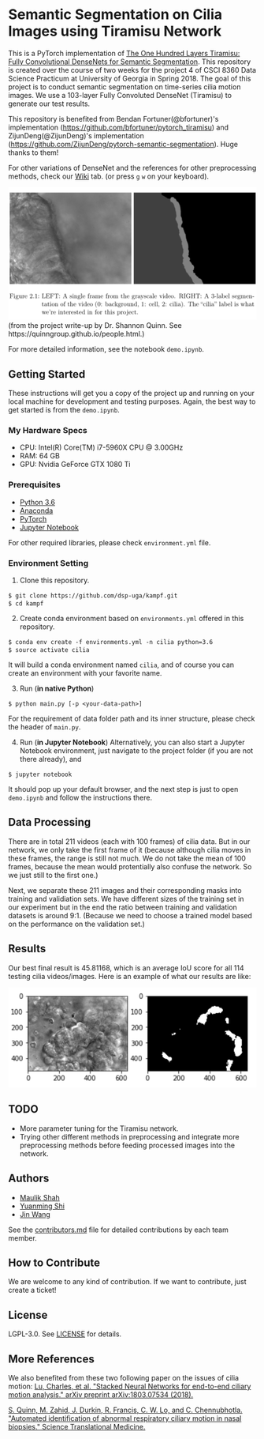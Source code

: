 # Semantic Segmentation on Cilia Images using Tiramisu Network

This is a PyTorch implementation of [The One Hundred Layers Tiramisu: Fully Convolutional DenseNets for Semantic Segmentation](https://arxiv.org/pdf/1611.09326.pdf). This repository is created over the course of two weeks for the project 4 of CSCI 8360 Data Science Practicum at University of Georgia in Spring 2018. The goal of this project is to conduct semantic segmentation on time-series cilia motion images. We use a 103-layer Fully Convoluted DenseNet (Tiramisu) to generate our test results.

This repository is benefited from Bendan Fortuner(@bfortuner)'s implementation (https://github.com/bfortuner/pytorch_tiramisu) and ZijunDeng(@ZijunDeng)'s implementation (https://github.com/ZijunDeng/pytorch-semantic-segmentation). Huge thanks to them!

For other variations of DenseNet and the references for other preprocessing methods, check our [Wiki](https://github.com/dsp-uga/kampf/wiki) tab. (or press `g` `w` on your keyboard).

<img src="media/cilia.png" width="800" class="center">
(from the project write-up by Dr. Shannon Quinn. See https://quinngroup.github.io/people.html.)

For more detailed information, see the notebook `demo.ipynb`.

## Getting Started

These instructions will get you a copy of the project up and running on your local machine for development and testing purposes. Again, the best way to get started is from the `demo.ipynb`.

### My Hardware Specs
- CPU: Intel(R) Core(TM) i7-5960X CPU @ 3.00GHz
- RAM: 64 GB
- GPU: Nvidia GeForce GTX 1080 Ti

### Prerequisites

- [Python 3.6](https://www.python.org/downloads/release/python-360/)
- [Anaconda](https://www.anaconda.com/)
- [PyTorch](http://pytorch.org/docs/master/)
- [Jupyter Notebook](http://jupyter.org/)

For other required libraries, please check `environment.yml` file.

### Environment Setting

1. Clone this repository.
```
$ git clone https://github.com/dsp-uga/kampf.git
$ cd kampf
```

2. Create conda environment based on `environments.yml` offered in this repository.
```
$ conda env create -f environments.yml -n cilia python=3.6
$ source activate cilia
```
It will build a conda environment named `cilia`, and of course you can create an environment with your favorite name.

3. Run (**in native Python**)
```
$ python main.py [-p <your-data-path>]
```
For the requirement of data folder path and its inner structure, please check the header of `main.py`.

4. Run (**in Jupyter Notebook**)
Alternatively, you can also start a Jupyter Notebook environment, just navigate to the project folder (if you are not there already), and
```
$ jupyter notebook
```
It should pop up your default browser, and the next step is just to open `demo.ipynb` and follow the instructions there.

## Data Processing
There are in total 211 videos (each with 100 frames) of cilia data. But in our network, we only take the first frame of it (because although cilia moves in these frames, the range is still not much. We do not take the mean of 100 frames, because the mean would protentially also confuse the network. So we just still to the first one.)

Next, we separate these 211 images and their corresponding masks into training and validiation sets. We have different sizes of the training set in our experiment but in the end the ratio between training and validation datasets is around 9:1. (Because we need to choose a trained model based on the performance on the validation set.)

## Results
Our best final result is 45.81168, which is an average IoU score for all 114 testing cilia videos/images. Here is an example of what our results are like:

<img src="media/result1.png">

## TODO
- More parameter tuning for the Tiramisu network.
- Trying other different methods in preprocessing and integrate more preprocessing methods before feeding processed images into the network.


## Authors
- [Maulik Shah](https://github.com/mauliknshah)
- [Yuanming Shi](https://github.com/whusym)
- [Jin Wang](https://github.com/SundayWang)

See the [contributors.md](https://github.com/dsp-uga/kampf/blob/master/contributors.md) file for detailed contributions by each team member.

## How to Contribute
We are welcome to any kind of contribution. If we want to contribute, just create a ticket!

## License
LGPL-3.0. See [LICENSE](https://github.com/dsp-uga/kampf/blob/master/LICENSE) for details.

## More References
We also benefited from these two following paper on the issues of cilia motion:
[Lu, Charles, et al. "Stacked Neural Networks for end-to-end ciliary motion analysis." arXiv preprint arXiv:1803.07534 (2018).](https://arxiv.org/abs/1803.07534)


[S. Quinn, M. Zahid, J. Durkin, R. Francis, C. W. Lo, and C. Chennubhotla. "Automated identification of abnormal respiratory ciliary motion in nasal biopsies." Science Translational Medicine.](http://stm.sciencemag.org/content/7/299/299ra124)
